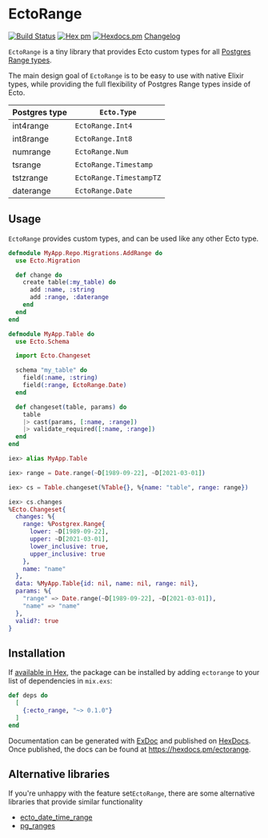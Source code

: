 # EctoRange

[![Build Status](https://github.com/bitfo/ectorange/workflows/CI/badge.svg?branch=main)](https://github.com/bitfo/ectorange/actions) [![Hex pm](https://img.shields.io/hexpm/v/ecto_range.svg?style=flat)](https://hex.pm/packages/ecto_range) [![Hexdocs.pm](https://img.shields.io/badge/hex-docs-lightgreen.svg)](https://hexdocs.pm/ecto_range/) [Changelog](https://github.com/davydog187/ecto_range/blob/main/CHANGELOG.md)

<!-- MDOC !-->

`EctoRange` is a tiny library that provides Ecto custom types for all [Postgres Range types](https://www.postgresql.org/docs/current/rangetypes.html).

The main design goal of `EctoRange` is to be easy to use with native Elixir types,
while providing the full flexibility of Postgres Range types inside of Ecto.

| Postgres type | `Ecto.Type`             |
| ------------- | ----------------------- |
| int4range     | `EctoRange.Int4`        |
| int8range     | `EctoRange.Int8`        |
| numrange      | `EctoRange.Num`         |
| tsrange       | `EctoRange.Timestamp`   |
| tstzrange     | `EctoRange.TimestampTZ` |
| daterange     | `EctoRange.Date`        |

## Usage

`EctoRange` provides custom types, and can be used like any other Ecto type.

```elixir
defmodule MyApp.Repo.Migrations.AddRange do
  use Ecto.Migration

  def change do
    create table(:my_table) do
      add :name, :string
      add :range, :daterange
    end
  end
end

defmodule MyApp.Table do
  use Ecto.Schema

  import Ecto.Changeset

  schema "my_table" do
    field(:name, :string)
    field(:range, EctoRange.Date)
  end

  def changeset(table, params) do
    table
    |> cast(params, [:name, :range])
    |> validate_required([:name, :range])
  end
end

iex> alias MyApp.Table

iex> range = Date.range(~D[1989-09-22], ~D[2021-03-01])

iex> cs = Table.changeset(%Table{}, %{name: "table", range: range})

iex> cs.changes
%Ecto.Changeset{
  changes: %{
    range: %Postgrex.Range{
      lower: ~D[1989-09-22],
      upper: ~D[2021-03-01],
      lower_inclusive: true,
      upper_inclusive: true
    },
    name: "name"
  },
  data: %MyApp.Table{id: nil, name: nil, range: nil},
  params: %{
    "range" => Date.range(~D[1989-09-22], ~D[2021-03-01]),
    "name" => "name"
  },
  valid?: true
}
```

## Installation

If [available in Hex](https://hex.pm/docs/publish), the package can be installed
by adding `ectorange` to your list of dependencies in `mix.exs`:

```elixir
def deps do
  [
    {:ecto_range, "~> 0.1.0"}
  ]
end
```

Documentation can be generated with [ExDoc](https://github.com/elixir-lang/ex_doc)
and published on [HexDocs](https://hexdocs.pm). Once published, the docs can
be found at <https://hexdocs.pm/ectorange>.

## Alternative libraries

If you're unhappy with the feature set`EctoRange`, there are some alternative libraries that provide similar functionality

- [ecto_date_time_range](https://github.com/synchronal/ecto_date_time_range)
- [pg_ranges](https://github.com/vforgione/pg_ranges)
